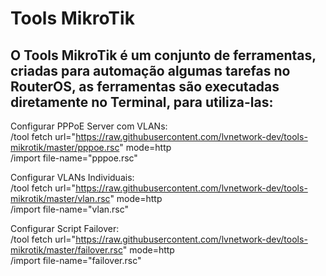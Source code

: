 # Tools MikroTik

## O Tools MikroTik é um conjunto de ferramentas, criadas para automação algumas tarefas no RouterOS, as ferramentas são executadas diretamente no Terminal, para utiliza-las:

Configurar PPPoE Server com VLANs: </br>
/tool fetch url="https://raw.githubusercontent.com/lvnetwork-dev/tools-mikrotik/master/pppoe.rsc" mode=http </br>
/import file-name="pppoe.rsc"</br>

Configurar VLANs Individuais: </br>
/tool fetch url="https://raw.githubusercontent.com/lvnetwork-dev/tools-mikrotik/master/vlan.rsc" mode=http </br>
/import file-name="vlan.rsc"</br>

Configurar Script Failover: </br>
/tool fetch url="https://raw.githubusercontent.com/lvnetwork-dev/tools-mikrotik/master/failover.rsc" mode=http </br>
/import file-name="failover.rsc" </br>